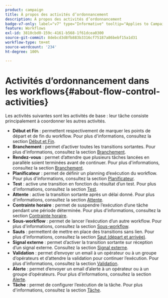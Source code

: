 ```yaml
---
product: campaign
title: À propos des activités d’ordonnancement
description: À propos des activités d’ordonnancement
badge-v7-only: label="v7" type="Informative" tooltip="Applies to Campaign Classic v7 only"
feature: Workflows
exl-id: 3810cbd0-159c-4161-b568-1f61dcea0300
source-git-commit: 8debcd3d8fb883b3316cf75187a86bebf15a1d31
workflow-type: tm+mt
source-wordcount: '234'
ht-degree: 100%

---
```


# Activités dʼordonnancement dans les workflows{#about-flow-control-activities}



Les activités suivantes sont les activités de base : leur tâche consiste principalement à coordonner les autres activités.

* **Début et Fin** : permettent respectivement de marquer les points de départ et de fin du workflow. Pour plus d&#39;informations, consultez la section [Début et Fin](start-and-end.md).
* **Branchement** : permet d’activer toutes les transitions sortantes. Pour plus d&#39;informations, consultez la section [Branchement](fork.md).
* **Rendez-vous** : permet d’attendre que plusieurs tâches lancées en parallèle soient terminées avant de continuer. Pour plus d&#39;informations, consultez la section [Branchement](fork.md).
* **Planificateur** : permet de définir un planning d’exécution du workflow. Pour plus d&#39;informations, consultez la section [Planificateur](scheduler.md).
* **Test** : active une transition en fonction du résultat d’un test. Pour plus d&#39;informations, consultez la section [Test](test.md).
* **Attente** : active la transition sortante après un délai donné. Pour plus d&#39;informations, consultez la section [Attente](wait.md).
* **Contrainte horaire** : permet de suspendre l’exécution d’une tâche pendant une période déterminée. Pour plus d&#39;informations, consultez la section [Contrainte horaire](time-constraint.md).
* **Sous-workflow** : permet de lancer l’exécution d’un autre workflow. Pour plus d&#39;informations, consultez la section [Sous-workflow](sub-workflow.md).
* **Sauts** : permettent de mettre en place des transitions sans lien. Pour plus d&#39;informations, consultez la section [Saut (départ et arrivée)](jump--start-point-and-end-point-.md).
* **Signal externe** : permet d’activer la transition sortante sur réception d’un signal externe. Consultez la section [Signal externe](external-signal.md).
* **Validation** : permet d’envoyer un email à un opérateur ou à un groupe d’opérateurs et d’attendre la validation pour continuer l’exécution. Pour plus d&#39;informations, consultez la section [Validation](approval.md).
* **Alerte** : permet d’envoyer un email d’alerte à un opérateur ou à un groupe d’opérateurs. Pour plus d&#39;informations, consultez la section [Alerte](alert.md).
* **Tâche** : permet de configurer l’exécution de la tâche. Pour plus d&#39;informations, consultez la section [Tâche](task.md).
